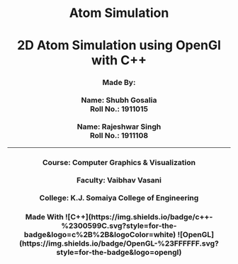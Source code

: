 <h1 align="center">Atom Simulation</h1>
<h1 align="center">2D Atom Simulation using OpenGl with C++</h1>
<h3 align="center">
  Made By:
  <br>
  <br>
  Name: Shubh Gosalia
  <br>
  Roll No.: 1911015
  <br>
  <br>
  Name: Rajeshwar Singh
  <br>
  Roll No.: 1911108
</h3>
<hr>
<h3 align="center">
  Course: Computer Graphics & Visualization
  <br>
  <br>
  Faculty: Vaibhav Vasani
  <br>
  <br>
  College: K.J. Somaiya College of Engineering
</h3>

<h3 align="center">
  Made With
![C++](https://img.shields.io/badge/c++-%2300599C.svg?style=for-the-badge&logo=c%2B%2B&logoColor=white)
![OpenGL](https://img.shields.io/badge/OpenGL-%23FFFFFF.svg?style=for-the-badge&logo=opengl)
</h3>
